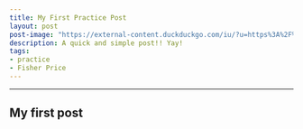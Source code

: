 ```yaml
---
title: My First Practice Post
layout: post
post-image: "https://external-content.duckduckgo.com/iu/?u=https%3A%2F%2Ftse2.mm.bing.net%2Fth%3Fid%3DOIP.JxB7Dz6wl4edn7An52eKPQHaHa%26pid%3DApi&f=1&ipt=e349af49844edae4f000a42051ebd506cefef23f67b49f3f0ec196a5e50d70c5&ipo=images"
description: A quick and simple post!! Yay!
tags:
- practice
- Fisher Price
---
```


---
## My first post
